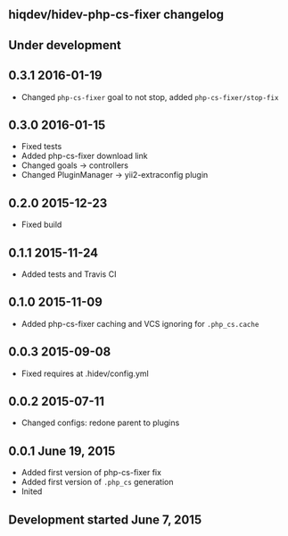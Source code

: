 hiqdev/hidev-php-cs-fixer changelog
-----------------------------------

## Under development


## 0.3.1 2016-01-19

- Changed `php-cs-fixer` goal to not stop, added `php-cs-fixer/stop-fix`

## 0.3.0 2016-01-15

- Fixed tests
- Added php-cs-fixer download link
- Changed goals -> controllers
- Changed PluginManager -> yii2-extraconfig plugin

## 0.2.0 2015-12-23

- Fixed build

## 0.1.1 2015-11-24

- Added tests and Travis CI

## 0.1.0 2015-11-09

- Added php-cs-fixer caching and VCS ignoring for `.php_cs.cache`

## 0.0.3 2015-09-08

- Fixed requires at .hidev/config.yml

## 0.0.2 2015-07-11

- Changed configs: redone parent to plugins

## 0.0.1 June 19, 2015

- Added first version of php-cs-fixer fix
- Added first version of `.php_cs` generation
- Inited

## Development started June 7, 2015

